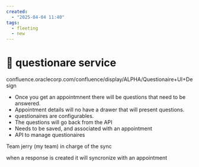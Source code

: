 ```yaml
---
created:
  - "2025-04-04 11:40"
tags:
  - fleeting
  - new
---
```

# 🔷 questionare service
confluence.oraclecorp.com/confluence/display/ALPHA/Questionaire+UI+Design

- Once you get an appointmnent there will be questions that need to be answered.
- Appointment details will no have a drawer that will present questions.
- questionaires are configurables.
- The questions will go back from the API
- Needs to be saved, and associated with an appointment
- API to manage questionaires

Team jerry (my team) in charge of the sync

when a response is created it will syncronize with an appointment

